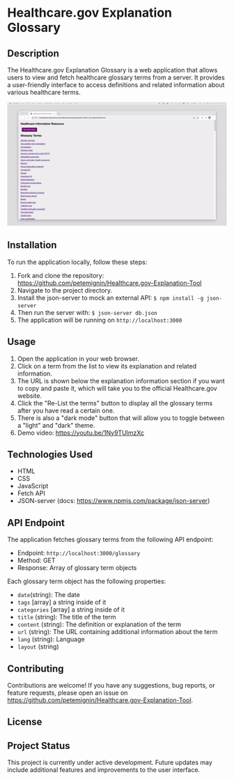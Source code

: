 # Healthcare.gov Explanation Glossary

## Description

The Healthcare.gov Explanation Glossary is a web application that allows users to view and fetch healthcare glossary terms from a server. It provides a user-friendly interface to access definitions and related information about various healthcare terms.

![](healthcare_glossary.gif)

## Installation

To run the application locally, follow these steps:

1. Fork and clone the repository: https://github.com/petemignin/Healthcare.gov-Explanation-Tool
2. Navigate to the project directory.
3. Install the json-server to mock an external API: `$ npm install -g json-server`
4. Then run the server with: `$ json-server db.json`
5. The application will be running on `http://localhost:3000`



## Usage

1. Open the application in your web browser.
2. Click on a term from the list to view its explanation and related information.
3. The URL is shown below the explanation information section if you want to copy and paste it, which will take you to the official Healthcare.gov website. 
4. Click the "Re-List the terms" button to display all the glossary terms after you have read a certain one.
5. There is also a "dark mode" button that will allow you to toggle between a "light" and "dark" theme.
6. Demo video: https://youtu.be/1Ny9TUlmzXc

## Technologies Used

- HTML
- CSS
- JavaScript
- Fetch API
- JSON-server (docs: https://www.npmjs.com/package/json-server)

## API Endpoint

The application fetches glossary terms from the following API endpoint:

- Endpoint: `http://localhost:3000/glossary`
- Method: GET
- Response: Array of glossary term objects

Each glossary term object has the following properties:

- `date`(string): The date 
- `tags` [array] a string inside of it
- `categories` [array] a string inside of it
- `title` (string): The title of the term
- `content` (string): The definition or explanation of the term
- `url` (string): The URL containing additional information about the term
- `lang` (string): Language
- `layout` (string)


## Contributing

Contributions are welcome! If you have any suggestions, bug reports, or feature requests, please open an issue on https://github.com/petemignin/Healthcare.gov-Explanation-Tool.

## License



## Project Status

This project is currently under active development. Future updates may include additional features and improvements to the user interface.
